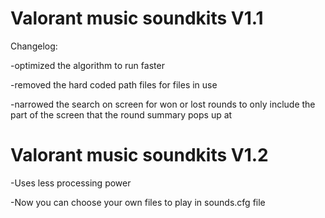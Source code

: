 # Valorant music soundkits V1.1

Changelog:

-optimized the algorithm to run faster 

-removed the hard coded path files for files in use

-narrowed the search on screen for won or lost rounds to only include the part of the screen that the round summary pops up at

# Valorant music soundkits V1.2

-Uses less processing power

-Now you can choose your own files to play in sounds.cfg file
